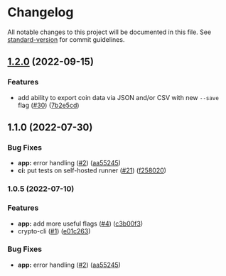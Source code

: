 # Changelog

All notable changes to this project will be documented in this file. See [standard-version](https://github.com/conventional-changelog/standard-version) for commit guidelines.

## [1.2.0](https://github.com/zidious/crypto-cli/compare/v1.1.0...v1.2.0) (2022-09-15)


### Features

* add ability to export coin data via JSON and/or CSV with new `--save` flag ([#30](https://github.com/zidious/crypto-cli/issues/30)) ([7b2e5cd](https://github.com/zidious/crypto-cli/commit/7b2e5cd957588d9bca3a4da9042ce36472cfc3f2))

## 1.1.0 (2022-07-30)

### Bug Fixes

- **app:** error handling ([#2](https://github.com/zidious/crypto-cli/issues/2)) ([aa55245](https://github.com/zidious/crypto-cli/commit/aa55245dd8f7f41e5684b830a6ba4084a906cff6))
- **ci:** put tests on self-hosted runner ([#21](https://github.com/zidious/crypto-cli/issues/21)) ([f258020](https://github.com/zidious/crypto-cli/commit/f258020eb9b68844e0d050aac2aad2b0ebc21351))

### 1.0.5 (2022-07-10)

### Features

- **app:** add more useful flags ([#4](https://github.com/zidious/crypto-cli/issues/4)) ([c3b00f3](https://github.com/zidious/crypto-cli/commit/c3b00f352591d1f6f56e767daca5e523f5c78906))
- crypto-cli ([#1](https://github.com/zidious/crypto-cli/issues/1)) ([e01c263](https://github.com/zidious/crypto-cli/commit/e01c2634d6bec7a4f5d57731b6742e45402b05dc))

### Bug Fixes

- **app:** error handling ([#2](https://github.com/zidious/crypto-cli/issues/2)) ([aa55245](https://github.com/zidious/crypto-cli/commit/aa55245dd8f7f41e5684b830a6ba4084a906cff6))

